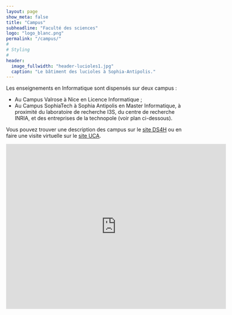 ```yaml
---
layout: page
show_meta: false
title: "Campus"
subheadline: "Faculté des sciences"
logo: "logo_blanc.png"
permalink: "/campus/"
#
# Styling
#
header:
  image_fullwidth: "header-lucioles1.jpg"
  caption: "Le bâtiment des lucioles à Sophia-Antipolis."
---
```




Les enseignements en Informatique sont dispensés sur deux campus :
- Au Campus Valrose à Nice en Licence Informatique ;
- Au Campus SophiaTech à Sophia Antipolis en Master Informatique, à proximité du laboratoire de recherche I3S, du centre de recherche INRIA, et des entreprises de la technopole (voir plan ci-dessous).

Vous pouvez trouver une description des campus sur le [site DS4H](https://ds4h.univ-cotedazur.fr/formation/vie-etudiante-1) ou en faire une visite virtuelle sur le [site UCA](https://univ-cotedazur.fr/visite-des-campus).



<iframe src="https://www.google.com/maps/embed?pb=!1m18!1m12!1m3!1d2888.485074333557!2d7.0619729154244535!3d43.617261979122524!2m3!1f0!2f0!3f0!3m2!1i1024!2i768!4f13.1!3m3!1m2!1s0x12cc2b0bc624db53%3A0x7b81619829d42d15!2sUniversit%C3%A9+Nice+Sophia+Antipolis!5e0!3m2!1sfr!2sfr!4v1536568332506" width="600" height="450" frameborder="0" style="border:0" allowfullscreen></iframe>
